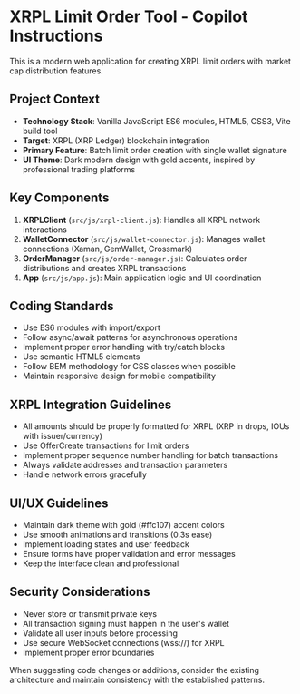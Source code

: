 <!-- Use this file to provide workspace-specific custom instructions to Copilot. For more details, visit https://code.visualstudio.com/docs/copilot/copilot-customization#_use-a-githubcopilotinstructionsmd-file -->

# XRPL Limit Order Tool - Copilot Instructions

This is a modern web application for creating XRPL limit orders with market cap distribution features.

## Project Context

- **Technology Stack**: Vanilla JavaScript ES6 modules, HTML5, CSS3, Vite build tool
- **Target**: XRPL (XRP Ledger) blockchain integration
- **Primary Feature**: Batch limit order creation with single wallet signature
- **UI Theme**: Dark modern design with gold accents, inspired by professional trading platforms

## Key Components

1. **XRPLClient** (`src/js/xrpl-client.js`): Handles all XRPL network interactions
2. **WalletConnector** (`src/js/wallet-connector.js`): Manages wallet connections (Xaman, GemWallet, Crossmark)
3. **OrderManager** (`src/js/order-manager.js`): Calculates order distributions and creates XRPL transactions
4. **App** (`src/js/app.js`): Main application logic and UI coordination

## Coding Standards

- Use ES6 modules with import/export
- Follow async/await patterns for asynchronous operations
- Implement proper error handling with try/catch blocks
- Use semantic HTML5 elements
- Follow BEM methodology for CSS classes when possible
- Maintain responsive design for mobile compatibility

## XRPL Integration Guidelines

- All amounts should be properly formatted for XRPL (XRP in drops, IOUs with issuer/currency)
- Use OfferCreate transactions for limit orders
- Implement proper sequence number handling for batch transactions
- Always validate addresses and transaction parameters
- Handle network errors gracefully

## UI/UX Guidelines

- Maintain dark theme with gold (#ffc107) accent colors
- Use smooth animations and transitions (0.3s ease)
- Implement loading states and user feedback
- Ensure forms have proper validation and error messages
- Keep the interface clean and professional

## Security Considerations

- Never store or transmit private keys
- All transaction signing must happen in the user's wallet
- Validate all user inputs before processing
- Use secure WebSocket connections (wss://) for XRPL
- Implement proper error boundaries

When suggesting code changes or additions, consider the existing architecture and maintain consistency with the established patterns.
